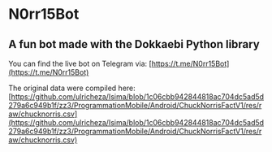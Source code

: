 # N0rr15Bot

## A fun bot made with the Dokkaebi Python library

You can find the live bot on Telegram via:
[https://t.me/N0rr15Bot](https://t.me/N0rr15Bot)

The original data were compiled here:
[https://github.com/ulricheza/Isima/blob/1c06cbb942844818ac704dc5ad5d279a6c949b1f/zz3/ProgrammationMobile/Android/ChuckNorrisFactV1/res/raw/chucknorris.csv](https://github.com/ulricheza/Isima/blob/1c06cbb942844818ac704dc5ad5d279a6c949b1f/zz3/ProgrammationMobile/Android/ChuckNorrisFactV1/res/raw/chucknorris.csv)